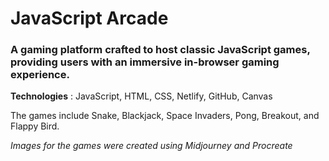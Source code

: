 # JavaScript Arcade
### A gaming platform crafted to host classic JavaScript games, providing users with an immersive in-browser gaming experience.
**Technologies** : JavaScript, HTML, CSS, Netlify, GitHub, Canvas

The games include Snake, Blackjack, Space Invaders, Pong, Breakout, and Flappy Bird.


*Images for the games were created using Midjourney and Procreate*
